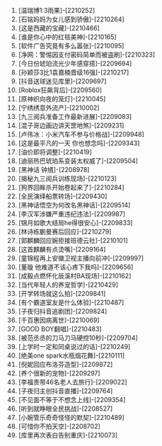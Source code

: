 
1. [温瑞博1:3雨果]-[2210252]
1. [石铭妈妈为女儿感到骄傲]-[2210264]
1. [这是西藏的宝藏]-[2210466]
1. [谁是你心中的红毯美神]-[2210165]
1. [软件广告究竟有多么嚣张]-[2210095]
1. [净网：警惕因支付密码简单而被盗刷]-[2210323]
1. [今日份琥珀流光少年感穿搭]-[2209694]
1. [孙颖莎3比1袁嘉楠晋级16强]-[2210217]
1. [抖音送球迷见库里]-[2209697]
1. [Roblox狂飙背后]-[2209560]
1. [原神织向夜的笼灯]-[2210045]
1. [宁绣绣意外流产]-[2210002]
1. [九三阅兵准备工作最新进展]-[2209083]
1. [混子哥边画边讲天罡地煞]-[2209231]
1. [卢伟冰：小米汽车不参与价格战]-[2209948]
1. [这是最平凡的一天 你也想念吗]-[2209343]
1. [油价即将调整]-[2210419]
1. [迪丽热巴琥珀系变装太权威了]-[2209504]
1. [黑神话 钟馗]-[2208978]
1. [揭秘九三阅兵训练现场]-[2210123]
1. [狗界回眸杀开始卷起来了]-[2210284]
1. [全民演绎船票转场]-[2209430]
1. [黑神话悟空为何改名黑神话]-[2209514]
1. [李汉军涉嫌严重违纪违法]-[2209987]
1. [锦月如歌大结局he得很安心]-[2209833]
1. [林诗栋蒯曼赛后回应]-[2210279]
1. [郭麒麟回应婉拒接班德云社]-[2210101]
1. [这首麒麟有点烫嘴]-[2209164]
1. [童锦程再上安徽卫视主播向前冲]-[2209997]
1. [董璇 他难道不该心疼下我吗]-[2209656]
1. [成毅点燃怀化辰溪村BA现场]-[2210162]
1. [当代年轻人的养宠哲学]-[2210429]
1. [开学转场就这么拍]-[2209841]
1. [有个霸道室友是什么体验]-[2210487]
1. [子夜归抖音追剧团]-[2209824]
1. [千百惠因病离世]-[2210069]
1. [GOOD BOY翻唱]-[2210483]
1. [被范丞丞的刀马刀马硬控10秒]-[2209704]
1. [上学时一定和同桌说过的话]-[2210249]
1. [绝美one spark水瓶烟花舞]-[2210111]
1. [倪妮回应布洛芬造型]-[2209872]
1. [养个很新的宠物]-[2209297]
1. [李福贵带46名老人去旅行]-[2209022]
1. [子夜归主创抖音直播]-[2209764]
1. [不见面不等于不想念上线]-[2209354]
1. [听到就睁眼全民挑战]-[2208527]
1. [小婉管乐奇奇怪怪的默契]-[2210489]
1. [可惜你不拍天空]-[2208702]
1. [库里再次表白告别重庆]-[2210073]